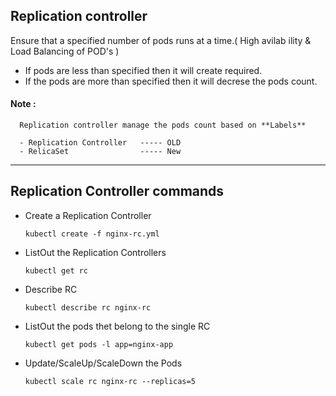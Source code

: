 ## Replication controller

Ensure that a specified number of pods runs at a time.( High avilab ility & Load Balancing of POD's )
  - If pods are less than specified then it will create required.
  - If the pods are more than specified then it will decrese the pods count.

 #### Note :  
    
      Replication controller manage the pods count based on **Labels**
 
      - Replication Controller   ----- OLD
      - RelicaSet                ----- New
 
------------------

## Replication Controller commands

- Create a Replication Controller
    
      kubectl create -f nginx-rc.yml
  
- ListOut the Replication Controllers
  
      kubectl get rc
  
- Describe RC
  
      kubectl describe rc nginx-rc
  
- ListOut the pods thet belong to the single RC
  
      kubectl get pods -l app=nginx-app
  
- Update/ScaleUp/ScaleDown the Pods
  
      kubectl scale rc nginx-rc --replicas=5
  
